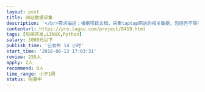 ```yaml
---                
layout: post       
title: 网站数据采集           
description: '</br>需求描述：根据项目文档，采集taptap网站的相关数据，包括但不限于游戏评分、发行商、当前版本、评论数据等 </br>技能需求：掌握扎实的python爬虫技术（包括requests、beautifulsoup、selenium） </br>合作方式：可以远程开发，最好周末能来驻场。（可长期合作）</br>'     
contenturl: https://pro.lagou.com/project/8419.html      
tags: [后端开发,LINUX,Python]            
salary: 3000元以下          
publish_time: '已发布 14 小时'         
start_time: '2018-06-13 17:03:31'           
review: 255人                   
apply: 2人                   
recommend: 0人                   
time_range: 小于1周              
status: 招募中                  
---                 
```

